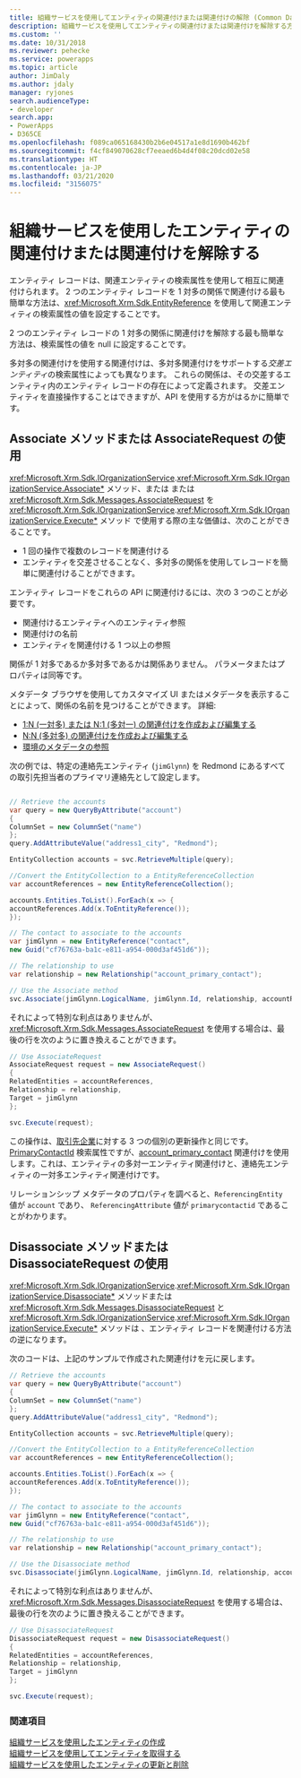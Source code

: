 ```yaml
---
title: 組織サービスを使用してエンティティの関連付けまたは関連付けの解除 (Common Data Service) | Microsoft Docs
description: 組織サービスを使用してエンティティの関連付けまたは関連付けを解除する方法
ms.custom: ''
ms.date: 10/31/2018
ms.reviewer: pehecke
ms.service: powerapps
ms.topic: article
author: JimDaly
ms.author: jdaly
manager: ryjones
search.audienceType:
- developer
search.app:
- PowerApps
- D365CE
ms.openlocfilehash: f089ca065168430b2b6e04517a1e8d1690b462bf
ms.sourcegitcommit: f4cf849070628cf7eeaed6b4d4f08c20dcd02e58
ms.translationtype: HT
ms.contentlocale: ja-JP
ms.lasthandoff: 03/21/2020
ms.locfileid: "3156075"
---
```

# <a name="associate-and-disassociate-entities-using-the-organization-service"></a>組織サービスを使用したエンティティの関連付けまたは関連付けを解除する

エンティティ レコードは、関連エンティティの検索属性を使用して相互に関連付けられます。 2 つのエンティティ レコードを 1 対多の関係で関連付ける最も簡単な方法は、<xref:Microsoft.Xrm.Sdk.EntityReference> を使用して関連エンティティの検索属性の値を設定することです。

2 つのエンティティ レコードの 1 対多の関係に関連付けを解除する最も簡単な方法は、検索属性の値を null に設定することです。

多対多の関連付けを使用する関連付けは、多対多関連付けをサポートする*交差エンティティ*の検索属性によっても異なります。 これらの関係は、その交差するエンティティ内のエンティティ レコードの存在によって定義されます。 交差エンティティを直接操作することはできますが、API を使用する方がはるかに簡単です。

## <a name="use-the-associate-method-or-associaterequest"></a>Associate メソッドまたは AssociateRequest の使用

<xref:Microsoft.Xrm.Sdk.IOrganizationService>.<xref:Microsoft.Xrm.Sdk.IOrganizationService.Associate*> メソッド、または または <xref:Microsoft.Xrm.Sdk.Messages.AssociateRequest> を <xref:Microsoft.Xrm.Sdk.IOrganizationService>.<xref:Microsoft.Xrm.Sdk.IOrganizationService.Execute*> メソッド で使用する際の主な価値は、次のことができることです。

- 1 回の操作で複数のレコードを関連付ける
- エンティティを交差させることなく、多対多の関係を使用してレコードを簡単に関連付けることができます。

エンティティ レコードをこれらの API に関連付けるには、次の 3 つのことが必要です。

- 関連付けるエンティティへのエンティティ参照
- 関連付けの名前
- エンティティを関連付ける 1 つ以上の参照

関係が 1 対多であるか多対多であるかは関係ありません。 パラメータまたはプロパティは同等です。

メタデータ ブラウザを使用してカスタマイズ UI またはメタデータを表示することによって、関係の名前を見つけることができます。 詳細: 

- [1:N (一対多) または N:1 (多対一) の関連付けを作成および編集する](../../../maker/common-data-service/create-edit-1n-relationships.md)
- [N:N (多対多) の関連付けを作成および編集する](../../../maker/common-data-service/create-edit-nn-relationships.md)
- [環境のメタデータの参照](../browse-your-metadata.md)

次の例では、特定の連絡先エンティティ (`jimGlynn`) を Redmond にあるすべての取引先担当者のプライマリ連絡先として設定します。


```csharp

// Retrieve the accounts
var query = new QueryByAttribute("account")
{
ColumnSet = new ColumnSet("name")
};
query.AddAttributeValue("address1_city", "Redmond");

EntityCollection accounts = svc.RetrieveMultiple(query);

//Convert the EntityCollection to a EntityReferenceCollection
var accountReferences = new EntityReferenceCollection();

accounts.Entities.ToList().ForEach(x => {
accountReferences.Add(x.ToEntityReference());
});

// The contact to associate to the accounts
var jimGlynn = new EntityReference("contact", 
new Guid("cf76763a-ba1c-e811-a954-000d3af451d6"));

// The relationship to use
var relationship = new Relationship("account_primary_contact");

// Use the Associate method
svc.Associate(jimGlynn.LogicalName, jimGlynn.Id, relationship, accountReferences);
```
それによって特別な利点はありませんが、<xref:Microsoft.Xrm.Sdk.Messages.AssociateRequest> を使用する場合は、最後の行を次のように置き換えることができます。


```csharp
// Use AssociateRequest
AssociateRequest request = new AssociateRequest()
{
RelatedEntities = accountReferences,
Relationship = relationship,
Target = jimGlynn
};

svc.Execute(request);
```

この操作は、[取引先企業](../reference/entities/account.md)に対する 3 つの個別の更新操作と同じです。[PrimaryContactId](../reference/entities/account.md#BKMK_PrimaryContactId) 検索属性ですが、[account_primary_contact](../reference/entities/contact.md#BKMK_account_primary_contact) 関連付けを使用します。これは、エンティティの多対一エンティティ関連付けと、連絡先エンティティの一対多エンティティ関連付けです。

リレーションシップ メタデータのプロパティを調べると、`ReferencingEntity` 値が `account` であり、 `ReferencingAttribute` 値が `primarycontactid` であることがわかります。


## <a name="use-the-disassociate-method-or-disassociaterequest"></a>Disassociate メソッドまたは DisassociateRequest の使用

<xref:Microsoft.Xrm.Sdk.IOrganizationService>.<xref:Microsoft.Xrm.Sdk.IOrganizationService.Disassociate*> メソッドまたは <xref:Microsoft.Xrm.Sdk.Messages.DisassociateRequest> と <xref:Microsoft.Xrm.Sdk.IOrganizationService>.<xref:Microsoft.Xrm.Sdk.IOrganizationService.Execute*> メソッドは 、エンティティ レコードを関連付ける方法の逆になります。

次のコードは、上記のサンプルで作成された関連付けを元に戻します。


```csharp
// Retrieve the accounts
var query = new QueryByAttribute("account")
{
ColumnSet = new ColumnSet("name")
};
query.AddAttributeValue("address1_city", "Redmond");

EntityCollection accounts = svc.RetrieveMultiple(query);

//Convert the EntityCollection to a EntityReferenceCollection
var accountReferences = new EntityReferenceCollection();

accounts.Entities.ToList().ForEach(x => {
accountReferences.Add(x.ToEntityReference());
});

// The contact to associate to the accounts
var jimGlynn = new EntityReference("contact", 
new Guid("cf76763a-ba1c-e811-a954-000d3af451d6"));

// The relationship to use
var relationship = new Relationship("account_primary_contact");

// Use the Disassociate method
svc.Disassociate(jimGlynn.LogicalName, jimGlynn.Id, relationship, accountReferences);
```
それによって特別な利点はありませんが、<xref:Microsoft.Xrm.Sdk.Messages.DisassociateRequest> を使用する場合は、最後の行を次のように置き換えることができます。

```csharp
// Use DisassociateRequest
DisassociateRequest request = new DisassociateRequest()
{
RelatedEntities = accountReferences,
Relationship = relationship,
Target = jimGlynn
};

svc.Execute(request);
```

### <a name="see-also"></a>関連項目

[組織サービスを使用したエンティティの作成](entity-operations-create.md)<br />
[組織サービスを使用してエンティティを取得する](entity-operations-retrieve.md)<br />
[組織サービスを使用したエンティティの更新と削除](entity-operations-update-delete.md)<br />
